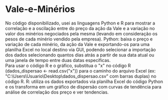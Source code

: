 # Vale-e-Minérios
No código disponibilizado, usei as linguagens Python e R para mostrar a correlação e a oscilação entre do preço da ação da Vale e a variação no valor dos minérios negociados pela mesma (levando em consideração os pesos de cada minério vendido pela empresa). 
Python: baixa o preço e variação de cada minério, da ação da Vale e exportando-os para uma planilha Excel no local destino via GUI, podendo selecionar a importação dos dados selecionando quantos dias atrás a partir de sua data atual ou uma janela de tempo entre duas datas específicas.  
Para usar o código R e o gráfico, substitua o "x" no código R (dados_dispersao <- read.csv("x")) para o caminho do arquivo Excel (ex: "C:\\Users\\Usuario\\Desktop\\dados_dispersao.csv" com barras duplas) no código R.
R: utiliza os dados exportados via planilha Excel do código Python e os transforma em um gráfico de dispersão com curvas de tendência para análise de correlação dos preço e ver tendencias.
